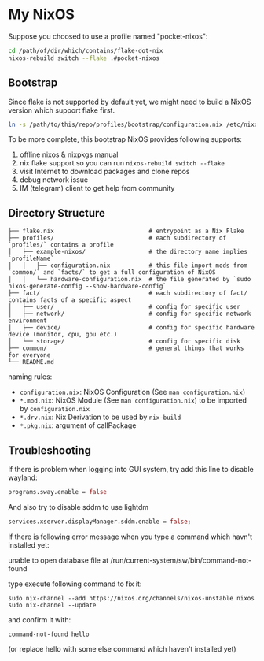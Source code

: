 My NixOS
========

Suppose you choosed to use a profile named "pocket-nixos":

```sh
cd /path/of/dir/which/contains/flake-dot-nix
nixos-rebuild switch --flake .#pocket-nixos
```

Bootstrap
---------

Since flake is not supported by default yet, we might need to build a NixOS version which support flake first.

```sh
ln -s /path/to/this/repo/profiles/bootstrap/configuration.nix /etc/nixos/configuration.nix
```

To be more complete, this bootstrap NixOS provides following supports:

1. offline nixos & nixpkgs manual
2. nix flake support so you can run `nixos-rebuild switch --flake`
3. visit Internet to download packages and clone repos
4. debug network issue
5. IM (telegram) client to get help from community

Directory Structure
-------------------

```
├── flake.nix                           # entrypoint as a Nix Flake
├── profiles/                           # each subdirectory of `profiles/` contains a profile
│   ├── example-nixos/                  # the directory name implies `profileName`
│   │   ├── configuration.nix           # this file import mods from `common/` and `facts/` to get a full configuration of NixOS
│   │   └── hardware-configuration.nix  # the file generated by `sudo nixos-generate-config --show-hardware-config`
├── fact/                               # each subdirectory of fact/ contains facts of a specific aspect
│   ├── user/                           # config for specific user
│   ├── network/                        # config for specific network environment
│   ├── device/                         # config for specific hardware device (monitor, cpu, gpu etc.)
│   └── storage/                        # config for specific disk
├── common/                             # general things that works for everyone
└── README.md
```

naming rules:

- `configuration.nix`: NixOS Configuration (See `man configuration.nix`)
- `*.mod.nix`: NixOS Module (See `man configuration.nix`) to be imported by `configuration.nix`
- `*.drv.nix`: Nix Derivation to be used by `nix-build`
- `*.pkg.nix`: argument of callPackage

Troubleshooting
---------------

If there is problem when logging into GUI system, try add this line to disable wayland:

```nix
programs.sway.enable = false
```

And also try to disable sddm to use lightdm

```nix
services.xserver.displayManager.sddm.enable = false;
```

If there is following error message when you type a command which havn't installed yet:

unable to open database file at /run/current-system/sw/bin/command-not-found

type execute following command to fix it:

```
sudo nix-channel --add https://nixos.org/channels/nixos-unstable nixos
sudo nix-channel --update
```

and confirm it with:

```
command-not-found hello
```

(or replace hello with some else command which haven't installed yet)

